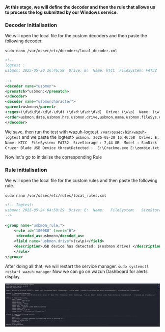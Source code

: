 **At this stage, we will define the decoder and then the rule that allows us to process the log submitted by our Windows service.**

### Decoder initialisation
We will open the local file for the custom decoders and then paste the following decoder.

`sudo nano /var/ossec/etc/decoders/local_decoder.xml`
``` xml
<!-- 
logtest : 
usbmon: 2025-05-20 16:46:58  Drive: E:  Name: KTCC  FileSystem: FAT32  SizeStorage : 7,44 GB  Model : SanDisk Cruzer Blade USB Device threatDetected :  E:\Crackme.exe E:\zombie.txt

-->
<decoder name="usbmon">
<prematch>^usbmon:</prematch>
</decoder>
<decoder name="usbmoncharacter">
<parent>usbmon</parent>
<regex>(\d\d\d\d-\d\d-\d\d) (\d\d:\d\d:\d\d)  Drive: (\w\p)  Name: (\w*)  FileSystem: (\w+)  SizeStorage : (\.+)  Model : (\.*) threatDetected :  (\.*)</regex>
<order>usbmon.date,usbmon.hrs,usbmon.drive,usbmon.name,usbmon.fileSys,usbmon.storage,usbmon.model,usbmon.threat</order>
</decoder>
```
We save, then run the test with wazuh-logtest.
`/var/ossec/bin/wazuh-logtest`
and we paste the logtest> `usbmon: 2025-05-20 16:46:58  Drive: E:  Name: KTCC  FileSystem: FAT32  SizeStorage : 7,44 GB  Model : SanDisk Cruzer Blade USB Device threatDetected :  E:\Crackme.exe E:\zombie.txt`

Now let's go to initialise the corresponding Rule

### Rule initialisation
We will open the local file for the custom rules and then paste the following rule.

`sudo nano /var/ossec/etc/rules/local_rules.xml`

```xml
<!-- logtest:
usbmon: 2025-05-24 04:58:29  Drive: E:  Name:   FileSystem:   SizeStorage : 0,00 GB  Model : SanDisk Cruzer Blade USB Device threatDetected :  E:\Crackme.exe E:\zombie.txt
-->

<group name="usbmon_rule,">
    <rule id="100080" level="6">
     <decoded_as>usbmon</decoded_as>
    <field name="usbmon.drive">(\w\p)</field>
    <description>USB device has detected: $(usbmon.drive) </description>
    </rule>
</group>
```
After doing all that, we will restart the service manager.
`sudo systemctl restart wazuh-manager`
Now we can go on wazuh Dashboard for alerts display.

![wazuh-logtest](wazuh-logtest.png)
